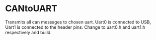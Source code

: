 # CANtoUART

Transmits all can messages to chosen uart. Uart0 is connected to USB, Uart1 is connected to the header pins. Change to uart0.h and uart1.h respectively and build.
